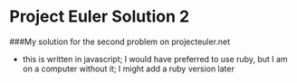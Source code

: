 Project Euler Solution  2
=========================

###My solution for the second problem on projecteuler.net

* this is written in javascript; I would have preferred to use ruby, but I am on a computer without it; I might add a ruby version later